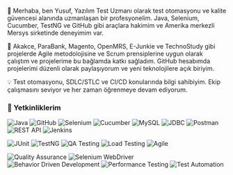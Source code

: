 👋 Merhaba, ben Yusuf, 
Yazılım Test Uzmanı olarak test otomasyonu ve kalite güvencesi alanında uzmanlaşan bir profesyonelim.
Java, Selenium, Cucumber, TestNG ve GitHub gibi araçlara hakimim ve Amerika merkezli Mersys sirketinde deneyimim var.

🚀 Akakce, ParaBank, Magento, OpenMRS, E-Junkie ve TechnoStudy gibi projelerde Agile metodolojisine ve Scrum prensiplerine uygun olarak çalıştım ve projelerime bu bağlamda katkı sağladım. GitHub hesabımda projelerimi düzenli olarak paylaşıyorum ve yeni teknolojilere açık biriyim.

💡 Test otomasyonu, SDLC/STLC ve CI/CD konularında bilgi sahibiyim. Ekip çalışmasını seviyor ve her zaman öğrenmeye devam ediyorum.

### 🚀 Yetkinliklerim

<p align="left">
  <img src="https://img.shields.io/badge/Java-007396?style=for-the-badge&logo=java&logoColor=white" alt="Java" />
  <img src="https://img.shields.io/badge/GitHub-181717?style=for-the-badge&logo=github&logoColor=white" alt="GitHub" />
  <img src="https://img.shields.io/badge/Selenium-43B02A?style=for-the-badge&logo=selenium&logoColor=white" alt="Selenium" />
  <img src="https://img.shields.io/badge/Cucumber-23D96C?style=for-the-badge&logo=cucumber&logoColor=white" alt="Cucumber" />
  <img src="https://img.shields.io/badge/MySQL-4479A1?style=for-the-badge&logo=mysql&logoColor=white" alt="MySQL" />
  <img src="https://img.shields.io/badge/JDBC-007396?style=for-the-badge&logo=jdbc&logoColor=white" alt="JDBC" />
  <img src="https://img.shields.io/badge/Postman-FF6C37?style=for-the-badge&logo=postman&logoColor=white" alt="Postman" />
  <img src="https://img.shields.io/badge/REST%20API-008CBA?style=for-the-badge&logo=rest&logoColor=white" alt="REST API" />
  <img src="https://img.shields.io/badge/Jenkins-D24939?style=for-the-badge&logo=jenkins&logoColor=white" alt="Jenkins" />
</p>




<p align="left">
  <img src="https://img.shields.io/badge/JUnit-25A162?style=for-the-badge&logo=junit&logoColor=white" alt="JUnit" />
  <img src="https://img.shields.io/badge/TestNG-E7E7E7?style=for-the-badge&logo=testng&logoColor=black" alt="TestNG" />
  <img src="https://img.shields.io/badge/QA%20Testing-FF477E?style=for-the-badge&logo=qa&logoColor=white" alt="QA Testing" />
  <img src="https://img.shields.io/badge/Load%20Testing-FFC107?style=for-the-badge&logo=loadtest&logoColor=black" alt="Load Testing" />
  <img src="https://img.shields.io/badge/Agile-52C234?style=for-the-badge&logo=agile&logoColor=white" alt="Agile" />
</p>




<p align="left">
  <img src="https://img.shields.io/badge/Quality%20Assurance-4B8BBE?style=for-the-badge&logo=qualityassurance&logoColor=white" alt="Quality Assurance" />
  <img src="https://img.shields.io/badge/Selenium%20WebDriver-43B02A?style=for-the-badge&logo=selenium&logoColor=white" alt="Selenium WebDriver" />
  <img src="https://img.shields.io/badge/BDD-FFB300?style=for-the-badge&logo=behave&logoColor=white" alt="Behavior Driven Development" />
  <img src="https://img.shields.io/badge/Performance%20Testing-F8C471?style=for-the-badge&logo=loadtest&logoColor=black" alt="Performance Testing" />
  <img src="https://img.shields.io/badge/Test%20Automation-D4AC0D?style=for-the-badge&logo=robotframework&logoColor=white" alt="Test Automation" />
  
</p>






<!---
codeNavigatorr/codeNavigatorr is a ✨ special ✨ repository because its `README.md` (this file) appears on your GitHub profile.
You can click the Preview link to take a look at your changes.
--->
